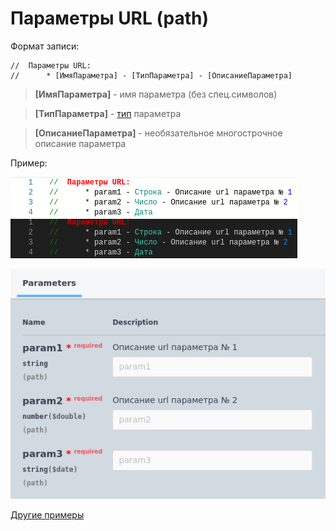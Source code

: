 # Параметры URL (path)

Формат записи:
```bsl
//  Параметры URL:
//      * [ИмяПараметра] - [ТипПараметра] - [ОписаниеПараметра]
```
> **[ИмяПараметра]** - имя параметра (без спец.символов)

> **[ТипПараметра]** - [тип](../Типы/README.md) параметра

> **[ОписаниеПараметра]** - необязательное многострочное описание параметра

Пример:

![path_params_code](./images/path_params_light.png#gh-light-mode-only) ![path_params_code](./images/path_params_dark.png#gh-dark-mode-only)

![path_params](./images/path_params.png)

[Другие примеры](../../examples/EDT/src/HTTPServices/RequestParams/Module.bsl)
